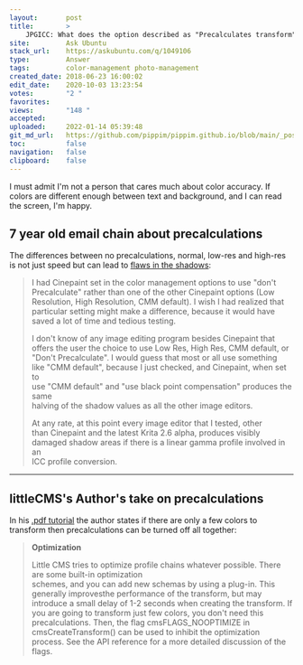 ```yaml
---
layout:       post
title:        >
    JPGICC: What does the option described as "Precalculates transform" do?
site:         Ask Ubuntu
stack_url:    https://askubuntu.com/q/1049106
type:         Answer
tags:         color-management photo-management
created_date: 2018-06-23 16:00:02
edit_date:    2020-10-03 13:23:54
votes:        "2 "
favorites:    
views:        "148 "
accepted:     
uploaded:     2022-01-14 05:39:48
git_md_url:   https://github.com/pippim/pippim.github.io/blob/main/_posts/2018/2018-06-23-JPGICC:-What-does-the-option-described-as-"Precalculates-transform"-do^.md
toc:          false
navigation:   false
clipboard:    false
---
```


I must admit I'm not a person that cares much about color accuracy. If colors are different enough between text and background, and I can read the screen, I'm happy.

## 7 year old email chain about precalculations

The differences between no precalculations, normal, low-res and high-res is not just speed but can lead to [flaws in the shadows][1]:

> I had Cinepaint set in the color management options to use "don't  
> Precalculate" rather than one of the other Cinepaint options (Low  
> Resolution, High Resolution, CMM default). I wish I had realized that  
> particular setting might make a difference, because it would have  
> saved a lot of time and tedious testing.  
>   
> I don't know of any image editing program besides Cinepaint that  
> offers the user the choice to use Low Res, High Res, CMM default, or  
> "Don't Precalculate". I would guess that most or all use something  
> like "CMM default", because I just checked, and Cinepaint, when set to  
> use "CMM default" and "use black point compensation" produces the same  
> halving of the shadow values as all the other image editors.  
>   
> At any rate, at this point every image editor that I tested, other  
> than Cinepaint and the latest Krita 2.6 alpha, produces visibly  
> damaged shadow areas if there is a linear gamma profile involved in an  
> ICC profile conversion.  


----------

## littleCMS's Author's take on precalculations

In his [.pdf tutorial][2] the author states if there are only a few colors to transform then precalculations can be turned off all together:

>**Optimization**  
>  
>Little CMS tries to optimize profile chains whatever possible. There are some built-in optimization  
schemes, and you can add new schemas by using a plug-in. This generally improvesthe performance
of the transform, but may introduce a small delay of 1-2 seconds when creating the transform. If
you are going to transform just few colors, you don't need this precalculations. Then, the flag
cmsFLAGS_NOOPTIMIZE in cmsCreateTransform() can be used to inhibit the optimization process.
See the API reference for a more detailed discussion of the flags.



  [1]: https://sourceforge.net/p/lcms/mailman/message/29597867/
  [2]: https://www.littlecms.com/LittleCMS2.11%20tutorial.pdf

